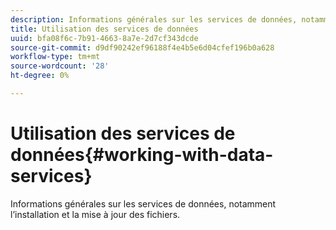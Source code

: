 ```yaml
---
description: Informations générales sur les services de données, notamment l’installation et la mise à jour des fichiers.
title: Utilisation des services de données
uuid: bfa08f6c-7b91-4663-8a7e-2d7cf343dcde
source-git-commit: d9df90242ef96188f4e4b5e6d04cfef196b0a628
workflow-type: tm+mt
source-wordcount: '28'
ht-degree: 0%

---
```



# Utilisation des services de données{#working-with-data-services}

Informations générales sur les services de données, notamment l’installation et la mise à jour des fichiers.

